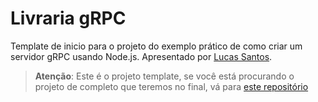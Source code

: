 # Livraria gRPC

Template de inicio para o projeto do exemplo prático de como criar um servidor gRPC usando Node.js. Apresentado por [Lucas Santos](https://info.lsantos.dev).

> __Atenção__: Este é o projeto template, se você está procurando o projeto de completo que teremos no final, vá para [este repositório](https://github.com/rocketseat-experts-club/grpc-bookstore)

